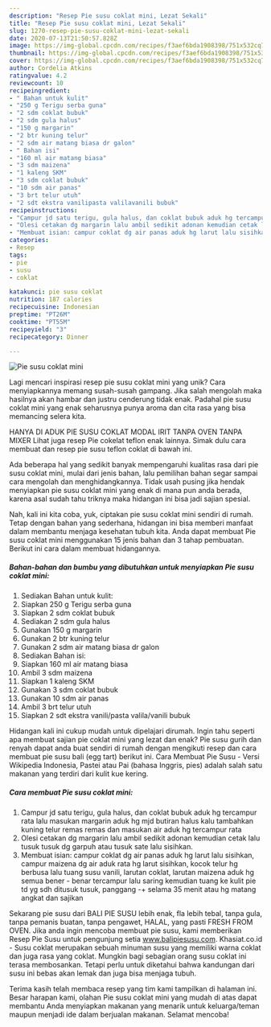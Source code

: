 ```yaml
---
description: "Resep Pie susu coklat mini, Lezat Sekali"
title: "Resep Pie susu coklat mini, Lezat Sekali"
slug: 1270-resep-pie-susu-coklat-mini-lezat-sekali
date: 2020-07-13T21:50:57.828Z
image: https://img-global.cpcdn.com/recipes/f3aef6bda1908398/751x532cq70/pie-susu-coklat-mini-foto-resep-utama.jpg
thumbnail: https://img-global.cpcdn.com/recipes/f3aef6bda1908398/751x532cq70/pie-susu-coklat-mini-foto-resep-utama.jpg
cover: https://img-global.cpcdn.com/recipes/f3aef6bda1908398/751x532cq70/pie-susu-coklat-mini-foto-resep-utama.jpg
author: Cordelia Atkins
ratingvalue: 4.2
reviewcount: 10
recipeingredient:
- " Bahan untuk kulit"
- "250 g Terigu serba guna"
- "2 sdm coklat bubuk"
- "2 sdm gula halus"
- "150 g margarin"
- "2 btr kuning telur"
- "2 sdm air matang biasa dr galon"
- " Bahan isi"
- "160 ml air matang biasa"
- "3 sdm maizena"
- "1 kaleng SKM"
- "3 sdm coklat bubuk"
- "10 sdm air panas"
- "3 brt telur utuh"
- "2 sdt ekstra vanilipasta valilavanili bubuk"
recipeinstructions:
- "Campur jd satu terigu, gula halus, dan coklat bubuk aduk hg tercampur rata lalu masukan margarin aduk hg mjd butiran halus kalu tambahkan kuning telur remas remas dan masukan air aduk hg tercampur rata"
- "Olesi cetakan dg margarin lalu ambil sedikit adonan kemudian cetak lalu tusuk tusuk dg garpuh atau tusuk sate lalu sisihkan."
- "Membuat isian: campur coklat dg air panas aduk hg larut lalu sisihkan, campur maizena dg air aduk rata hg larut sisihkan, kocok telur hg berbusa lalu tuang susu vanili, larutan coklat, larutan maizena aduk hg semua bener - benar tercampur lalu saring kemudian tuang ke kulit pie td yg sdh ditusuk tusuk, panggang -+ selama 35 menit atau hg matang angkat dan sajikan"
categories:
- Resep
tags:
- pie
- susu
- coklat

katakunci: pie susu coklat 
nutrition: 187 calories
recipecuisine: Indonesian
preptime: "PT26M"
cooktime: "PT55M"
recipeyield: "3"
recipecategory: Dinner

---
```



![Pie susu coklat mini](https://img-global.cpcdn.com/recipes/f3aef6bda1908398/751x532cq70/pie-susu-coklat-mini-foto-resep-utama.jpg)

Lagi mencari inspirasi resep pie susu coklat mini yang unik? Cara menyiapkannya memang susah-susah gampang. Jika salah mengolah maka hasilnya akan hambar dan justru cenderung tidak enak. Padahal pie susu coklat mini yang enak seharusnya punya aroma dan cita rasa yang bisa memancing selera kita.

HANYA DI ADUK PIE SUSU COKLAT MODAL IRIT TANPA OVEN TANPA MIXER Lihat juga resep Pie cokelat teflon enak lainnya. Simak dulu cara membuat dan resep pie susu teflon coklat di bawah ini.

Ada beberapa hal yang sedikit banyak mempengaruhi kualitas rasa dari pie susu coklat mini, mulai dari jenis bahan, lalu pemilihan bahan segar sampai cara mengolah dan menghidangkannya. Tidak usah pusing jika hendak menyiapkan pie susu coklat mini yang enak di mana pun anda berada, karena asal sudah tahu triknya maka hidangan ini bisa jadi sajian spesial.


Nah, kali ini kita coba, yuk, ciptakan pie susu coklat mini sendiri di rumah. Tetap dengan bahan yang sederhana, hidangan ini bisa memberi manfaat dalam membantu menjaga kesehatan tubuh kita. Anda dapat membuat Pie susu coklat mini menggunakan 15 jenis bahan dan 3 tahap pembuatan. Berikut ini cara dalam membuat hidangannya.

<!--inarticleads1-->

##### Bahan-bahan dan bumbu yang dibutuhkan untuk menyiapkan Pie susu coklat mini:

1. Sediakan  Bahan untuk kulit:
1. Siapkan 250 g Terigu serba guna
1. Siapkan 2 sdm coklat bubuk
1. Sediakan 2 sdm gula halus
1. Gunakan 150 g margarin
1. Gunakan 2 btr kuning telur
1. Gunakan 2 sdm air matang biasa dr galon
1. Sediakan  Bahan isi:
1. Siapkan 160 ml air matang biasa
1. Ambil 3 sdm maizena
1. Siapkan 1 kaleng SKM
1. Gunakan 3 sdm coklat bubuk
1. Gunakan 10 sdm air panas
1. Ambil 3 brt telur utuh
1. Siapkan 2 sdt ekstra vanili/pasta valila/vanili bubuk


Hidangan kali ini cukup mudah untuk dipelajari dirumah. Ingin tahu seperti apa membuat sajian pie coklat mini yang lezat dan enak? Pie susu gurih dan renyah dapat anda buat sendiri di rumah dengan mengikuti resep dan cara membuat pie susu bali (egg tart) berikut ini. Cara Membuat Pie Susu - Versi Wikipedia Indonesia, Pastei atau Pai (bahasa Inggris, pies) adalah salah satu makanan yang terdiri dari kulit kue kering. 

<!--inarticleads2-->

##### Cara membuat Pie susu coklat mini:

1. Campur jd satu terigu, gula halus, dan coklat bubuk aduk hg tercampur rata lalu masukan margarin aduk hg mjd butiran halus kalu tambahkan kuning telur remas remas dan masukan air aduk hg tercampur rata
1. Olesi cetakan dg margarin lalu ambil sedikit adonan kemudian cetak lalu tusuk tusuk dg garpuh atau tusuk sate lalu sisihkan.
1. Membuat isian: campur coklat dg air panas aduk hg larut lalu sisihkan, campur maizena dg air aduk rata hg larut sisihkan, kocok telur hg berbusa lalu tuang susu vanili, larutan coklat, larutan maizena aduk hg semua bener - benar tercampur lalu saring kemudian tuang ke kulit pie td yg sdh ditusuk tusuk, panggang -+ selama 35 menit atau hg matang angkat dan sajikan


Sekarang pie susu dari BALI PIE SUSU lebih enak, fla lebih tebal, tanpa gula, tanpa pemanis buatan, tanpa pengawet, HALAL, yang pasti FRESH FROM OVEN. Jika anda ingin mencoba membuat pie susu, kami memberikan Resep Pie Susu untuk pengunjung setia www.balipiesusu.com. Khasiat.co.id - Susu coklat merupakan sebuah minuman susu yang memiliki warna coklat dan juga rasa yang coklat. Mungkin bagi sebagian orang susu coklat ini terasa membosankan. Tetapi perlu untuk diketahui bahwa kandungan dari susu ini bebas akan lemak dan juga bisa menjaga tubuh. 

Terima kasih telah membaca resep yang tim kami tampilkan di halaman ini. Besar harapan kami, olahan Pie susu coklat mini yang mudah di atas dapat membantu Anda menyiapkan makanan yang menarik untuk keluarga/teman maupun menjadi ide dalam berjualan makanan. Selamat mencoba!
